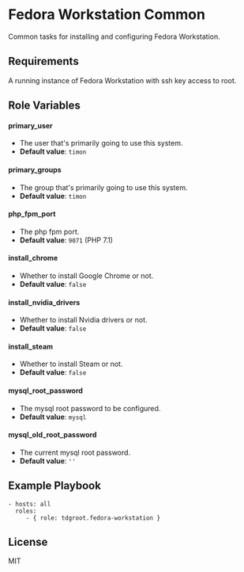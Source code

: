 Fedora Workstation Common
=================================

Common tasks for installing and configuring Fedora Workstation.

Requirements
------------

A running instance of Fedora Workstation with ssh key access to root.

Role Variables
--------------

#### primary_user
- The user that's primarily going to use this system.
- **Default value**: `timon`

#### primary_groups
- The group that's primarily going to use this system.
- **Default value**: `timon`

#### php_fpm_port
- The php fpm port.
- **Default value**: `9071` (PHP 7.1)

#### install_chrome
- Whether to install Google Chrome or not.
- **Default value**: `false`

#### install_nvidia_drivers
- Whether to install Nvidia drivers or not.
- **Default value**: `false`

#### install_steam
- Whether to install Steam or not.
- **Default value**: `false`

#### mysql_root_password
- The mysql root password to be configured.
- **Default value**: `mysql`

#### mysql_old_root_password
- The current mysql root password.
- **Default value**: `''`

Example Playbook
----------------

    - hosts: all
      roles:
         - { role: tdgroot.fedora-workstation }

License
-------

MIT
